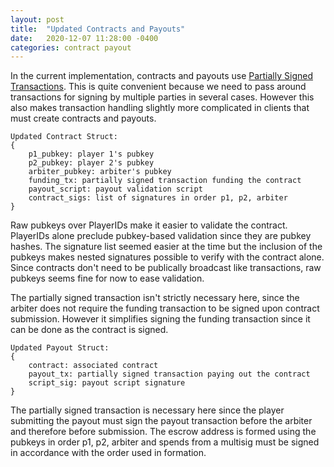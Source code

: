 ```yaml
---
layout: post
title:  "Updated Contracts and Payouts"
date:   2020-12-07 11:28:00 -0400
categories: contract payout
---
```


In the current implementation, contracts and payouts use [Partially Signed Transactions](https://github.com/bitcoin/bips/blob/master/bip-0174.mediawiki). This is quite convenient because we need to pass around transactions for signing by multiple parties in several cases. However this also makes transaction handling slightly more complicated in clients that must create contracts and payouts.

```
Updated Contract Struct:
{
    p1_pubkey: player 1's pubkey
    p2_pubkey: player 2's pubkey
    arbiter_pubkey: arbiter's pubkey
    funding_tx: partially signed transaction funding the contract
    payout_script: payout validation script
    contract_sigs: list of signatures in order p1, p2, arbiter
}
```
Raw pubkeys over PlayerIDs make it easier to validate the contract. PlayerIDs alone preclude pubkey-based validation since they are pubkey hashes. The signature list seemed easier at the time but the inclusion of the pubkeys makes nested signatures possible to verify with the contract alone. Since contracts don't need to be publically broadcast like transactions, raw pubkeys seems fine for now to ease validation.

The partially signed transaction isn't strictly necessary here, since the arbiter does not require the funding transaction to be signed upon contract submission. However it simplifies signing the funding transaction since it can be done as the contract is signed.

```
Updated Payout Struct:
{
    contract: associated contract
    payout_tx: partially signed transaction paying out the contract
    script_sig: payout script signature
}
```
The partially signed transaction is necessary here since the player submitting the payout must sign the payout transaction before the arbiter and therefore before submission. The escrow address is formed using the pubkeys in order p1, p2, arbiter and spends from a multisig must be signed in accordance with the order used in formation.
